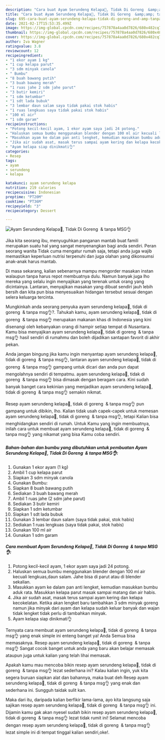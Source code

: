 ```yaml
---
description: "Cara buat Ayam Serundeng Kelapa🤩, Tidak Di Goreng  &amp;amp; tanpa MSG👌 yang nikmat dan Mudah Dibuat"
title: "Cara buat Ayam Serundeng Kelapa🤩, Tidak Di Goreng  &amp;amp; tanpa MSG👌 yang nikmat dan Mudah Dibuat"
slug: 695-cara-buat-ayam-serundeng-kelapa-tidak-di-goreng-and-amp-tanpa-msg-yang-nikmat-dan-mudah-dibuat
date: 2021-02-17T15:53:35.499Z
image: https://img-global.cpcdn.com/recipes/757878a4aa0d7826/680x482cq70/ayam-serundeng-kelapa🤩-tidak-di-goreng-tanpa-msg👌-foto-resep-utama.jpg
thumbnail: https://img-global.cpcdn.com/recipes/757878a4aa0d7826/680x482cq70/ayam-serundeng-kelapa🤩-tidak-di-goreng-tanpa-msg👌-foto-resep-utama.jpg
cover: https://img-global.cpcdn.com/recipes/757878a4aa0d7826/680x482cq70/ayam-serundeng-kelapa🤩-tidak-di-goreng-tanpa-msg👌-foto-resep-utama.jpg
author: Iva Wagner
ratingvalue: 3.8
reviewcount: 12
recipeingredient:
- "1 ekor ayam 1 kg"
- "1 cup kelapa parut"
- "3 sdm minyak canola"
- " Bumbu"
- "8 buah bawang putih"
- "3 buah bawang merah"
- "1 ruas jahe 2 sdm jahe parut"
- "3 butir kemiri"
- "1 sdm ketumbar"
- "1 sdt lada bubuk"
- "3 lembar daun salam saya tidak pakai stok habis"
- "1 ruas lengkuas saya tidak pakai stok habis"
- "100 ml air"
- "1 sdm garam"
recipeinstructions:
- "Potong kecil-kecil ayam, 1 ekor ayam saya jadi 24 potong."
- "Haluskan semua bumbu menggunakan blender dengan 100 ml air kecuali lengkuas,daun salam. Jahe bisa di parut atau di blender sekalian."
- "Masukkan ayam ke dalam pan anti lengket, kemudian masukkan bumbu aduk rata. Masukkan kelapa parut masak sampai matang dan air habis."
- "Jika air sudah asat, masak terus sampai ayam kering dan kelapa kecokelatan. Ketika akan lengket baru tambahkan 3 sdm minyak goreng namun jika minyak dari ayam dan kelapa sudah keluar banyak dan wajan tidak lengket tidak perlu di tambahkan minyak."
- "Ayam kelapa siap dinikmati👌"
categories:
- Resep
tags:
- ayam
- serundeng
- kelapa

katakunci: ayam serundeng kelapa 
nutrition: 219 calories
recipecuisine: Indonesian
preptime: "PT20M"
cooktime: "PT36M"
recipeyield: "3"
recipecategory: Dessert

---
```



![Ayam Serundeng Kelapa🤩, Tidak Di Goreng  &amp; tanpa MSG👌](https://img-global.cpcdn.com/recipes/757878a4aa0d7826/680x482cq70/ayam-serundeng-kelapa🤩-tidak-di-goreng-tanpa-msg👌-foto-resep-utama.jpg)

Jika kita seorang ibu, menyuguhkan panganan mantab buat famili merupakan suatu hal yang sangat menyenangkan bagi anda sendiri. Peran seorang  wanita Tidak cuma mengatur rumah saja, tetapi anda juga wajib memastikan keperluan nutrisi terpenuhi dan juga olahan yang dikonsumsi anak-anak harus mantab.

Di masa  sekarang, kalian sebenarnya mampu mengorder masakan instan walaupun tanpa harus repot membuatnya dulu. Namun banyak juga lho mereka yang selalu ingin menyajikan yang terenak untuk orang yang dicintainya. Lantaran, menyajikan masakan yang dibuat sendiri jauh lebih bersih dan kita pun bisa menyesuaikan hidangan tersebut sesuai dengan selera keluarga tercinta. 



Mungkinkah anda seorang penyuka ayam serundeng kelapa🤩, tidak di goreng  &amp; tanpa msg👌?. Tahukah kamu, ayam serundeng kelapa🤩, tidak di goreng  &amp; tanpa msg👌 merupakan makanan khas di Indonesia yang kini disenangi oleh kebanyakan orang di hampir setiap tempat di Nusantara. Kamu bisa menyajikan ayam serundeng kelapa🤩, tidak di goreng  &amp; tanpa msg👌 hasil sendiri di rumahmu dan boleh dijadikan santapan favorit di akhir pekan.

Anda jangan bingung jika kamu ingin menyantap ayam serundeng kelapa🤩, tidak di goreng  &amp; tanpa msg👌, lantaran ayam serundeng kelapa🤩, tidak di goreng  &amp; tanpa msg👌 gampang untuk dicari dan anda pun dapat mengolahnya sendiri di tempatmu. ayam serundeng kelapa🤩, tidak di goreng  &amp; tanpa msg👌 bisa dimasak dengan beragam cara. Kini sudah banyak banget cara kekinian yang menjadikan ayam serundeng kelapa🤩, tidak di goreng  &amp; tanpa msg👌 semakin nikmat.

Resep ayam serundeng kelapa🤩, tidak di goreng  &amp; tanpa msg👌 pun gampang untuk dibikin, lho. Kalian tidak usah capek-capek untuk memesan ayam serundeng kelapa🤩, tidak di goreng  &amp; tanpa msg👌, tetapi Kalian bisa menghidangkan sendiri di rumah. Untuk Kamu yang ingin membuatnya, inilah cara untuk membuat ayam serundeng kelapa🤩, tidak di goreng  &amp; tanpa msg👌 yang nikamat yang bisa Kamu coba sendiri.

<!--inarticleads1-->

##### Bahan-bahan dan bumbu yang dibutuhkan untuk pembuatan Ayam Serundeng Kelapa🤩, Tidak Di Goreng  &amp; tanpa MSG👌:

1. Gunakan 1 ekor ayam (1 kg)
1. Ambil 1 cup kelapa parut
1. Siapkan 3 sdm minyak canola
1. Gunakan  Bumbu:
1. Siapkan 8 buah bawang putih
1. Sediakan 3 buah bawang merah
1. Ambil 1 ruas jahe (2 sdm jahe parut)
1. Sediakan 3 butir kemiri
1. Siapkan 1 sdm ketumbar
1. Siapkan 1 sdt lada bubuk
1. Gunakan 3 lembar daun salam (saya tidak pakai, stok habis)
1. Sediakan 1 ruas lengkuas (saya tidak pakai, stok habis)
1. Gunakan 100 ml air
1. Gunakan 1 sdm garam




<!--inarticleads2-->

##### Cara membuat Ayam Serundeng Kelapa🤩, Tidak Di Goreng  &amp; tanpa MSG👌:

1. Potong kecil-kecil ayam, 1 ekor ayam saya jadi 24 potong.
1. Haluskan semua bumbu menggunakan blender dengan 100 ml air kecuali lengkuas,daun salam. Jahe bisa di parut atau di blender sekalian.
1. Masukkan ayam ke dalam pan anti lengket, kemudian masukkan bumbu aduk rata. Masukkan kelapa parut masak sampai matang dan air habis.
1. Jika air sudah asat, masak terus sampai ayam kering dan kelapa kecokelatan. Ketika akan lengket baru tambahkan 3 sdm minyak goreng namun jika minyak dari ayam dan kelapa sudah keluar banyak dan wajan tidak lengket tidak perlu di tambahkan minyak.
1. Ayam kelapa siap dinikmati👌




Ternyata cara membuat ayam serundeng kelapa🤩, tidak di goreng  &amp; tanpa msg👌 yang enak simple ini enteng banget ya! Anda Semua bisa memasaknya. Resep ayam serundeng kelapa🤩, tidak di goreng  &amp; tanpa msg👌 Sangat cocok banget untuk anda yang baru akan belajar memasak ataupun juga untuk kalian yang telah lihai memasak.

Apakah kamu mau mencoba bikin resep ayam serundeng kelapa🤩, tidak di goreng  &amp; tanpa msg👌 lezat sederhana ini? Kalau kalian ingin, yuk kita segera buruan siapkan alat dan bahannya, maka buat deh Resep ayam serundeng kelapa🤩, tidak di goreng  &amp; tanpa msg👌 yang enak dan sederhana ini. Sungguh taidak sulit kan. 

Maka dari itu, daripada kalian berfikir lama-lama, ayo kita langsung saja sajikan resep ayam serundeng kelapa🤩, tidak di goreng  &amp; tanpa msg👌 ini. Dijamin kamu gak akan nyesel sudah bikin resep ayam serundeng kelapa🤩, tidak di goreng  &amp; tanpa msg👌 lezat tidak rumit ini! Selamat mencoba dengan resep ayam serundeng kelapa🤩, tidak di goreng  &amp; tanpa msg👌 lezat simple ini di tempat tinggal kalian sendiri,oke!.

